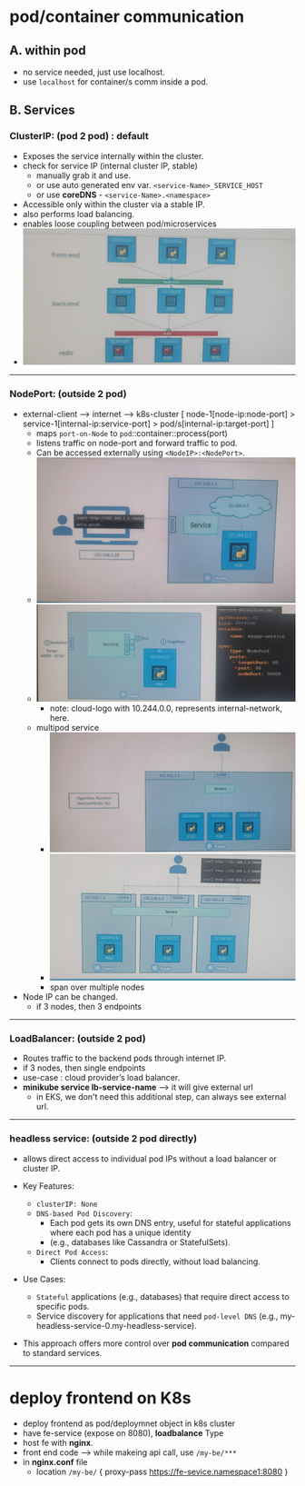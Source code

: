 # pod/container communication

## A. within pod
- no service needed, just use localhost.
- use `localhost` for container/s comm inside a pod.

## B. Services
### ClusterIP: (pod 2 pod) : default
- Exposes the service internally within the cluster. 
- check for service IP (internal cluster IP, stable) 
  - manually grab it and use.
  - or use auto generated env var. `<service-Name>_SERVICE_HOST`
  - or use **coreDNS** - `<service-Name>.<namespace>`
- Accessible only within the cluster via a stable IP.
- also performs load balancing.
- enables loose coupling between pod/microservices
- ![img.png](../99_img/06/img-6.png)


---
### NodePort: (outside 2 pod)
- external-client --> internet --> k8s-cluster [  node-1[node-ip:node-port] > service-1[internal-ip:service-port] > pod/s[internal-ip:target-port]  ]
  - maps `port-on-Node` to `pod`::container::process(port)
  - listens traffic on node-port and forward traffic to pod.
  - Can be accessed externally using `<NodeIP>:<NodePort>`.
  - ![img_1.png](../99_img/06/img_1.png)
  - ![img_2.png](../99_img/06/img_2.png)
    - note: cloud-logo with 10.244.0.0, represents internal-network, here.
  - multipod service
    - ![img_3.png](../99_img/06/img_3.png)
    - ![img.png](../99_img/06/img-7.png)
    - span over multiple nodes
- Node IP can be changed. 
  - if 3 nodes, then 3 endpoints
---
### LoadBalancer: (outside 2 pod)
- Routes traffic to the backend pods through internet IP.
- if 3 nodes, then single endpoints
- use-case : cloud provider’s load balancer.
- **minikube service lb-service-name** --> it will give external url
  - in EKS, we don't need this additional step, can always see external url.

---
### headless service: (outside 2 pod directly)
- allows direct access to individual pod IPs without a load balancer or cluster IP. 

- Key Features:
  - `clusterIP: None`
  - `DNS-based Pod Discovery`:
    - Each pod gets its own DNS entry, useful for stateful applications where each pod has a unique identity 
    - (e.g., databases like Cassandra or StatefulSets).
  - `Direct Pod Access`:
    - Clients connect to pods directly, without load balancing.

- Use Cases:
  - `Stateful` applications (e.g., databases) that require direct access to specific pods.
  - Service discovery for applications that need `pod-level DNS` (e.g., my-headless-service-0.my-headless-service).
- This approach offers more control over **pod communication** compared to standard services.

---
# deploy frontend on K8s
- deploy frontend as pod/deploymnet object in k8s cluster
- have fe-service (expose on 8080), **loadbalance** Type
- host fe with **nginx**. 
- front end code --> while makeing api call, use `/my-be/***`
- in **nginx.conf** file
  - location `/my-be/` { proxy-pass https://fe-sevice.namespace1:8080 } 